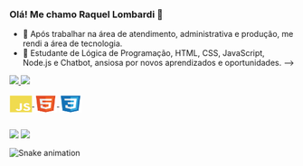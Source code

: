 ### Olá! Me chamo Raquel Lombardi 👋

- 🔭 Após trabalhar na área de atendimento, administrativa e produção, me rendi a área de tecnologia. 
- 🌱 Estudante de Lógica de Programação, HTML, CSS, JavaScript, Node.js e Chatbot, ansiosa por novos aprendizados e oportunidades.
-->

 <div>
  <a href="https://github.com/raquel-lombardi">
  <img height="140em" src="https://github-readme-stats.vercel.app/api?username=raquel-lombardi&show_icons=true&theme=dracula&include_all_commits=true&count_private=true"/>
  <img height="140em" src="https://github-readme-stats.vercel.app/api/top-langs/?username=raquel-lombardi&layout=compact&langs_count=7&theme=dracula"/>
</div>
  
  <div style="display: inline_block"><br>
  <img align="center" alt="raquel-Js" height="30" width="40" src="https://raw.githubusercontent.com/devicons/devicon/master/icons/javascript/javascript-plain.svg">
  <img align="center" alt="raquel-HTML" height="30" width="40" src="https://raw.githubusercontent.com/devicons/devicon/master/icons/html5/html5-original.svg">
  <img align="center" alt="raquel-CSS" height="30" width="40" src="https://raw.githubusercontent.com/devicons/devicon/master/icons/css3/css3-original.svg">

  
</div>
  
  ##
  
  <div> 
    
  <a href = "mailto:r.lombardif@gmail.com"><img src="https://img.shields.io/badge/-Gmail-%23333?style=for-the-badge&logo=gmail&logoColor=white" target="_blank"></a>
  <a href="https://www.linkedin.com/in/raquel-lombardi-fernandes" target="_blank"><img src="https://img.shields.io/badge/-LinkedIn-%230077B5?style=for-the-badge&logo=linkedin&logoColor=white" target="_blank"></a> 
    
 
  ![Snake animation](https://github.com/raquel-lombardi/raquel-lombardi/blob/output/github-contribution-grid-snake.svg)
 
</div>
  
  

